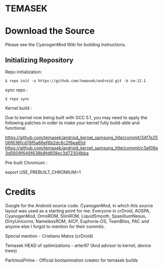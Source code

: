 TEMASEK
=======

Download the Source
===================

Please see the CyanogenMod Wiki for building instructions.

Initializing Repository
-----------------------

Repo initialization:

    $ repo init -u https://github.com/temasek/android.git -b cm-12.1


sync repo :

    $ repo sync

Kernel build :

Due to kernel now being built with GCC 5.1,
you may need to apply the following patches in order to make your kernel fully build-able and functional.

https://github.com/temasek/android_kernel_samsung_hlte/commit/34f7e2506f636fcd78f5a66ef6b2dc6c2f6ea65d
https://github.com/temasek/android_kernel_samsung_hlte/commit/c3af09a3d5609f646f638b8fd858ec3d72304bba

Pre-built Chromium :

export USE_PREBUILT_CHROMIUM=1


Credits
=======

Google for the Android source code. CyanogenMod, in which this source layout was used as a starting point for me. Everyone in crDroid, AOSPA, CyanogenMod, OmniROM, SlimROM, LiquidSmooth, SpasilliumNexus, DirtyUnicorns, NamelessROM, AICP, Euphoria-OS, TeamBliss, PAC and anyone else I forgot to mention for their commits.

Special mention - Cristiano Matos (crDroid)

Temasek HEAD of optimizations - arter97 (And advisor to kernel, device trees)

PartimusPrime - Official bootanimation creator for temasek builds
